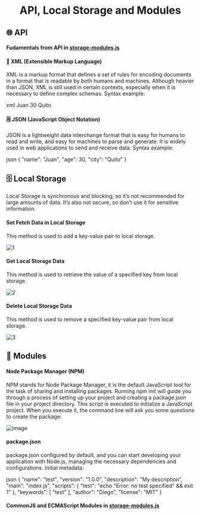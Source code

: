 <h1 align="center">API, Local Storage and Modules</h1>

## 🌐 API

#### Fudamentals from API in [storage-modules.js](./storage-modules.js)

#### 📄 XML (Extensible Markup Language)

XML is a markup format that defines a set of rules for encoding documents in a format that is readable by both humans and machines. Although heavier than JSON, XML is still used in certain contexts, especially when it is necessary to define complex schemas. Syntax example:

xml
<person>
  <name>Juan</name>
  <age>30</age>
  <city>Quito</city>
</person>


#### 🗒️ JSON (JavaScript Object Notation)


JSON is a lightweight data interchange format that is easy for humans to read and write, and easy for machines to parse and generate. It is widely used in web applications to send and receive data. Syntax example:

json
{
  "name": "Juan",
  "age": 30,
  "city": "Quito"
}


## 🗄️ Local Storage

Local Storage is synchronous and blocking, so it’s not recommended for large amounts of data. It’s also not secure, so don’t use it for sensitive information.

#### Set Fetch Data in Local Storage

This method is used to add a key-value pair to local storage.

![1](https://github.com/JohnMata0427/Laboratorio-06/assets/150484680/82752625-c43e-4d83-b55e-76a91b649ea0)

#### Get Local Storage Data

This method is used to retrieve the value of a specified key from local storage.

![2](https://github.com/JohnMata0427/Laboratorio-06/assets/150484680/689a10cd-1e86-4bc3-9443-9efaf3e2b21b)

#### Delete Local Storage Data

This method is used to remove a specified key-value pair from local storage.

![3](https://github.com/JohnMata0427/Laboratorio-06/assets/150484680/2b93e85d-550c-4b72-a221-f17ef49a647b)

## 📂 Modules

#### Node Package Manager (NPM)

NPM stands for Node Package Manager, it is the default JavaScript tool for the task of sharing and installing packages.
Running npm init will guide you through a process of setting up your project and creating a package.json file in your project directory.
This script is executed to initialize a JavaScript project. When you execute it, the command line will ask you some questions to create the package:

![image](https://github.com/JohnMata0427/Laboratorio-06/assets/150484680/539efe10-4454-4120-9acc-b15a44998914)

#### package.json

package.json configured by default, and you can start developing your application with Node.js, managing the necessary dependencies and configurations.
Initial metadata:

json
{
  "name": "test",
  "version": "1.0.0",
  "description": "My description",
  "main": "index.js",
  "scripts": {
    "test": "echo \"Error: no test specified\" && exit 1"
  },
  "keywords": [
    "test"
  ],
  "author": "Diego",
  "license": "MIT"
}


#### CommonJS and ECMAScript Modules in [storage-modules.js](./storage-modules.js)
